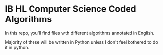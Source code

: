 # IB HL Computer Science Coded Algorithms

In this repo, you'll find files with different algorithms annotated in English.

Majority of these will be written in Python unless I don't feel bothered to do it in python.